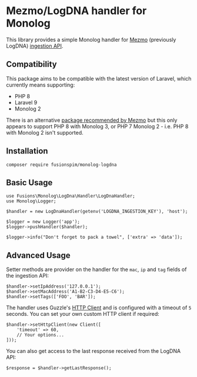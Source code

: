 # Mezmo/LogDNA handler for Monolog

This library provides a simple Monolog handler for [Mezmo](https://www.mezmo.com/) (previously LogDNA) [ingestion API](https://docs.mezmo.com/log-analysis-api/ref#ingest). 

## Compatibility

This package aims to be compatible with the latest version of Laravel, which currently means supporting:

* PHP 8
* Laravel 9
* Monolog 2

There is an alternative [package recommended by Mezmo](https://github.com/nvanheuverzwijn/monolog-logdna) but this only appears to support PHP 8 with Monolog 3, or PHP 7 Monolog 2 - i.e. PHP 8 with Monolog 2 isn't supported.

## Installation

```
composer require fusionspim/monolog-logdna
```

## Basic Usage

```
use Fusions\Monolog\LogDna\Handler\LogDnaHandler;
use Monolog\Logger;

$handler = new LogDnaHandler(getenv('LOGDNA_INGESTION_KEY'), 'host');

$logger = new Logger('app');
$logger->pushHandler($handler);

$logger->info("Don't forget to pack a towel", ['extra' => 'data']);
```

## Advanced Usage

Setter methods are provider on the handler for the `mac`, `ip` and `tag` fields of the ingestion API:

```
$handler->setIpAddress('127.0.0.1');
$handler->setMacAddress('A1-B2-C3-D4-E5-C6');
$handler->setTags(['FOO', 'BAR']);
```

The handler uses Guzzle's [HTTP Client](http://docs.guzzlephp.org/en/stable/) and is configured with a timeout of `5` seconds. You can set your own custom HTTP client if required:

```
$handler->setHttpClient(new Client([
    'timeout' => 60,
    // Your options...
]));
```

You can also get access to the last response received from the LogDNA API:
```
$response = $handler->getLastResponse();
```
